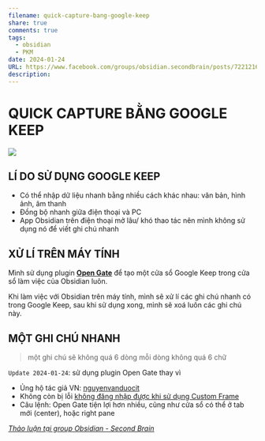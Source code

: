 ```yaml
---
filename: quick-capture-bang-google-keep
share: true
comments: true
tags:
  - obsidian
  - PKM
date: 2024-01-24
URL: https://www.facebook.com/groups/obsidian.secondbrain/posts/722121669788638
description:
---
```

# QUICK CAPTURE BẰNG GOOGLE KEEP

![](https://i.imgur.com/XfuHZKL.png)


## LÍ DO SỬ DỤNG GOOGLE KEEP

- Có thể nhập dữ liệu nhanh bằng nhiều cách khác nhau: văn bản, hình ảnh, âm thanh
- Đồng bộ nhanh giữa điện thoại và PC
- App Obsidian trên điện thoại mở lâu/ khó thao tác nên mình không sử dụng nó để viết ghi chú nhanh

## XỬ LÍ TRÊN MÁY TÍNH

Mình sử dụng plugin **[Open Gate](https://obsidian.md/plugins?id=open-gate)** để tạo một cửa sổ Google Keep trong cửa sổ làm việc của Obsidian luôn.

Khi làm việc với Obsidian trên máy tính, mình sẽ xử lí các ghi chú nhanh có trong Google Keep, sau khi sử dụng xong, mình sẽ xoá luôn các ghi chú này.

## MỘT GHI CHÚ NHANH

> một ghi chú sẽ không quá 6 dòng mỗi dòng không quá 6 chữ

`Update 2024-01-24`: sử dụng plugin Open Gate thay vì  

- Ủng hộ tác giả VN: [nguyenvanduocit](https://github.com/nguyenvanduocit)
- Không còn bị lỗi [không đăng nhập được khi sử dụng Custom Frame](./cach-xu-li-plugin-custom-frame-khong-dang-nhap-vao-tai-khoan.md)
- Câu lệnh: Open Gate tiện lợi hơn nhiều, cũng như cửa sổ có thể ở tab mới (center), hoặc right pane

*[Thảo luận tại group Obsidian - Second Brain](https://www.facebook.com/groups/obsidian.secondbrain/posts/722121669788638/)*
